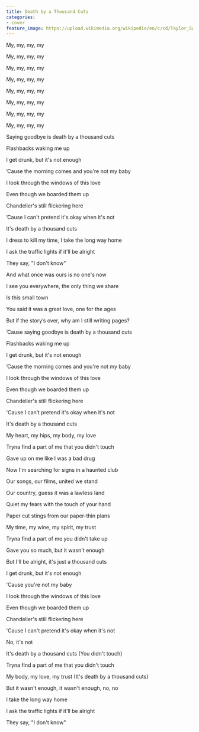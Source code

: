 ```yaml
---
title: Death by a Thousand Cuts
categories:
- Lover
feature_image: https://upload.wikimedia.org/wikipedia/en/c/cd/Taylor_Swift_-_Lover.png
--- 
```

My, my, my, my

My, my, my, my

My, my, my, my

My, my, my, my

My, my, my, my

My, my, my, my

My, my, my, my

My, my, my, my

Saying goodbye is death by a thousand cuts

Flashbacks waking me up

I get drunk, but it's not enough

’Cause the morning comes and you're not my baby

I look through the windows of this love

Even though we boarded them up

Chandelier's still flickering here

’Cause I can't pretend it's okay when it's not

It's death by a thousand cuts

I dress to kill my time, I take the long way home

I ask the traffic lights if it'll be alright

They say, "I don't know"

And what once was ours is no one's now

I see you everywhere, the only thing we share

Is this small town

You said it was a great love, one for the ages

But if the story’s over, why am I still writing pages?

’Cause saying goodbye is death by a thousand cuts

Flashbacks waking me up

I get drunk, but it's not enough

’Cause the morning comes and you're not my baby

I look through the windows of this love

Even though we boarded them up

Chandelier's still flickering here

'Cause I can’t pretend it's okay when it's not

It's death by a thousand cuts

My heart, my hips, my body, my love

Tryna find a part of me that you didn't touch

Gave up on me like I was a bad drug

Now I'm searching for signs in a haunted club

Our songs, our films, united we stand

Our country, guess it was a lawless land

Quiet my fears with the touch of your hand

Paper cut stings from our paper-thin plans

My time, my wine, my spirit, my trust

Tryna find a part of me you didn't take up

Gave you so much, but it wasn't enough

But I'll be alright, it's just a thousand cuts

I get drunk, but it's not enough

'Cause you're not my baby

I look through the windows of this love

Even though we boarded them up

Chandelier's still flickering here

'Cause I can't pretend it's okay when it's not

No, it's not

It's death by a thousand cuts (You didn't touch)

Tryna find a part of me that you didn't touch

My body, my love, my trust (It's death by a thousand cuts)

But it wasn't enough, it wasn't enough, no, no

I take the long way home

I ask the traffic lights if it'll be alright

They say, "I don't know"